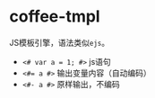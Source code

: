 # coffee-tmpl

JS模板引擎，语法类似`ejs`。

- `<# var a = 1; #>` js语句
- `<#= a #>` 输出变量内容（自动编码）
- `<#- a #>` 原样输出，不编码
